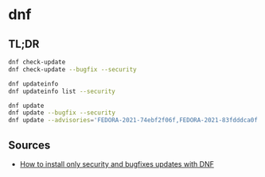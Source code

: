 # dnf

## TL;DR

```sh
dnf check-update
dnf check-update --bugfix --security

dnf updateinfo
dnf updateinfo list --security

dnf update
dnf update --bugfix --security
dnf update --advisories='FEDORA-2021-74ebf2f06f,FEDORA-2021-83fdddca0f'
```

## Sources

- [How to install only security and bugfixes updates with DNF]

<!-- project's documentation -->
<!-- external references -->
[how to install only security and bugfixes updates with dnf]: https://fedoramagazine.org/how-to-install-only-security-and-bugfixes-updates-with-dnf/
